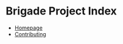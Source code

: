 # Brigade Project Index

- [Homepage](./README.md)
- [Contributing](./contributing/list-brigade-projects.md)
